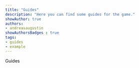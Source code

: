 ```yaml
---
title: "Guides"
description: "Here you can find some guides for the game."
showAuthor: true
authors:
- andreasaugustin
showAuthorsBadges : true
tags:
- guides
- example
---
```

Guides
